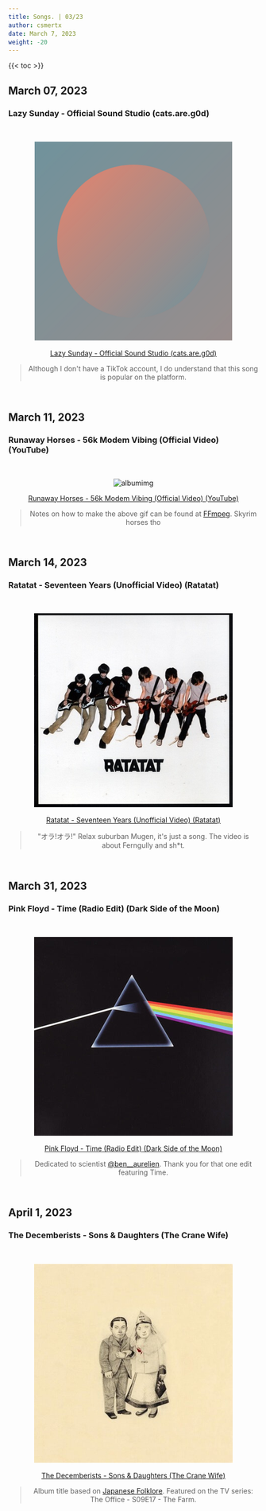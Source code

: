 ```yaml
---
title: Songs. | 03/23
author: csmertx
date: March 7, 2023
weight: -20
---
```


<!--more-->

{{< toc >}}

## March 07, 2023
### Lazy Sunday - Official Sound Studio (cats.are.g0d)

<br />
<div style="text-align: center;">

![albumimg](/Blog/music/images/lazy_sunday_aka_cats-are-g0d.png "Lazy Sunday (cats.are.g0d) - Soundcloud Profile Picture")
<br />

[Lazy Sunday - Official Sound Studio (cats.are.g0d)](https://soundcloud.com/user-809712248/lazy-sunday-official-sound)
> Although I don't have a TikTok account, I do understand that this song is popular on the platform.
</div>
<br />

## March 11, 2023
### Runaway Horses - 56k Modem Vibing (Official Video) (YouTube)

<br />
<div style="text-align: center;">

![albumimg](https://i.imgur.com/pnUeaaD.gif "Lazy Sunday (cats.are.g0d) - YouTube Video Thumbnail")
<br />

[Runaway Horses - 56k Modem Vibing (Official Video) (YouTube)](https://www.youtube.com/watch?v=YkikBQUtxHo)
> Notes on how to make the above gif can be found at [FFmpeg](/Linux/Software/ffmpeg). Skyrim horses tho
</div>
<br />

## March 14, 2023
### Ratatat - Seventeen Years (Unofficial Video) (Ratatat)

<br />
<div style="text-align: center;">

![albumimg](/Blog/music/images/ratatat_ratatat.jpg "Ratatat - Ratatat - Album Cover")
<br />

[Ratatat - Seventeen Years (Unofficial Video) (Ratatat)](https://www.youtube.com/watch?v=1zTkrPNNpkc)
> "オラ!オラ!" Relax suburban Mugen, it's just a song. The video is about Ferngully and sh*t.
</div>
<br />

## March 31, 2023
### Pink Floyd - Time (Radio Edit) (Dark Side of the Moon)

<br />
<div style="text-align: center;">

![albumimg](/Blog/music/images/pink_floyd_dark_side_of_the_moon.jpg "Pink Floyd - Dark Side of the Moon - Album Cover")
<br />

[Pink Floyd - Time (Radio Edit) (Dark Side of the Moon)](https://www.youtube.com/watch?v=eU5GhARsu_Y)
> Dedicated to scientist [@ben__aurelien](https://www.instagram.com/ben__aurelien). Thank you for that one edit featuring Time.
</div>
<br />

## April 1, 2023
### The Decemberists - Sons & Daughters (The Crane Wife)

<br />
<div style="text-align: center;">

![albumimg](/Blog/music/images/the_decemberists_sons_and_daughters_the_crane_wife.jpg "The Decemberists - The Crane Wife - Album Cover")
<br />

[The Decemberists - Sons & Daughters (The Crane Wife)](https://www.youtube.com/watch?v=1MsDPtPCpZ4)
> Album title based on [Japanese Folklore](https://en.wikipedia.org/wiki/The_Crane_Wife#The_Decemberists). Featured on the TV series: The Office - S09E17 - The Farm.
</div>
<br />